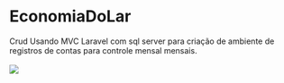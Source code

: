 # EconomiaDoLar
Crud Usando MVC Laravel com sql server para criação de ambiente de registros de contas para controle mensal mensais.<br><br>
<img src="https://laravel.com/img/logotype.min.svg"> 

